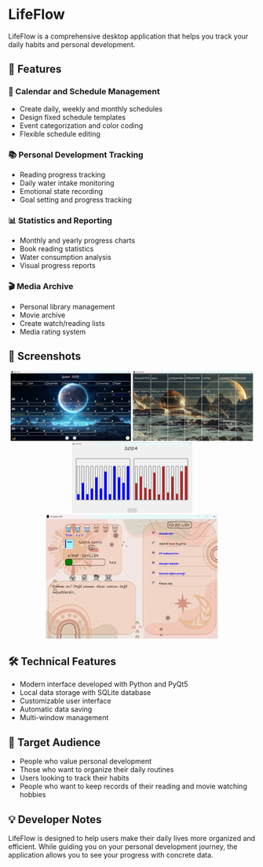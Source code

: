 # LifeFlow

LifeFlow is a comprehensive desktop application that helps you track your daily habits and personal development.

## 🌟 Features

### 📅 Calendar and Schedule Management
- Create daily, weekly and monthly schedules
- Design fixed schedule templates
- Event categorization and color coding
- Flexible schedule editing

### 📚 Personal Development Tracking
- Reading progress tracking
- Daily water intake monitoring
- Emotional state recording
- Goal setting and progress tracking

### 📊 Statistics and Reporting
- Monthly and yearly progress charts
- Book reading statistics
- Water consumption analysis
- Visual progress reports

### 🎬 Media Archive
- Personal library management
- Movie archive
- Create watch/reading lists
- Media rating system

## 📸 Screenshots

<p align="center">
  <img src="ss/calendar.png" width="245" alt="Calendar View"/>
  <img src="ss/fixed_program.png" width="245" alt="Fixed Schedule"/>
  <img src="ss/statistics.png" width="245" alt="Statistics"/>
  <img src="ss/day_detail_screen.png" width="350" alt="Daily Detail"/>
</p>

## 🛠️ Technical Features
- Modern interface developed with Python and PyQt5
- Local data storage with SQLite database
- Customizable user interface
- Automatic data saving
- Multi-window management

## 🎯 Target Audience
- People who value personal development
- Those who want to organize their daily routines
- Users looking to track their habits
- People who want to keep records of their reading and movie watching hobbies

## 💡 Developer Notes
LifeFlow is designed to help users make their daily lives more organized and efficient. While guiding you on your personal development journey, the application allows you to see your progress with concrete data.
